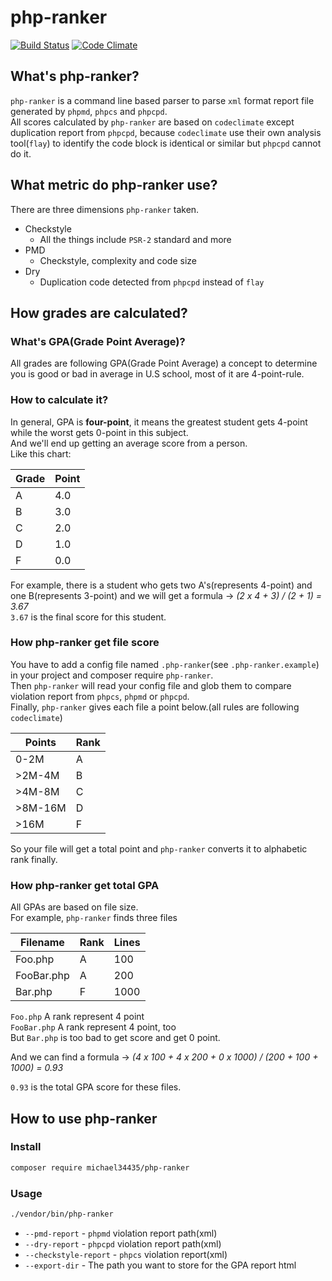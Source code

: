 # php-ranker
[![Build Status](https://travis-ci.org/michael34435/php-ranker.svg?branch=master)](https://travis-ci.org/michael34435/php-ranker)
[![Code Climate](https://codeclimate.com/github/michael34435/php-ranker/badges/gpa.svg)](https://codeclimate.com/github/michael34435/php-ranker)

## What's php-ranker?
`php-ranker` is a command line based parser to parse `xml` format report file generated by `phpmd`, `phpcs` and `phpcpd`.  
All scores calculated by `php-ranker` are based on `codeclimate` except duplication report from `phpcpd`, because `codeclimate` use their own analysis tool(`flay`) to identify the code block is identical or similar but `phpcpd` cannot do it.

## What metric do php-ranker use?
There are three dimensions `php-ranker` taken.  

* Checkstyle
  * All the things include `PSR-2` standard and more
* PMD
  * Checkstyle, complexity and code size
* Dry
  * Duplication code detected from `phpcpd` instead of `flay`

## How grades are calculated?
### What's GPA(Grade Point Average)?
All grades are following GPA(Grade Point Average) a concept to determine you is good or bad in average in U.S school, most of it are 4-point-rule.  

### How to calculate it?
In general, GPA is **four-point**, it means the greatest student gets 4-point while the worst gets 0-point in this subject.  
And we'll end up getting an average score from a person.  
Like this chart:  


|Grade|Point|
|---|---|
|A|4.0|
|B|3.0|
|C|2.0|
|D|1.0|
|F|0.0||


For example, there is a student who gets two A's(represents 4-point) and one B(represents 3-point) and we will get a formula -> *(2 x 4 + 3) / (2 + 1) = 3.67*  
`3.67` is the final score for this student.

### How php-ranker get file score
You have to add a config file named `.php-ranker`(see `.php-ranker.example`) in your project and composer require `php-ranker`.  
Then `php-ranker` will read your config file and glob them to compare violation report from `phpcs`, `phpmd` or `phpcpd`.  
Finally, `php-ranker` gives each file a point below.(all rules are following `codeclimate`)


|Points|Rank|
|---|---|
|0-2M|A|
|>2M-4M|B|
|>4M-8M|C|
|>8M-16M|D|
|>16M|F||


So your file will get a total point and `php-ranker` converts it to alphabetic rank finally.

### How php-ranker get total GPA
All GPAs are based on file size.  
For example, `php-ranker` finds three files  

|Filename|Rank|Lines|
|---|---|---|
|Foo.php|A|100|
|FooBar.php|A|200|
|Bar.php|F|1000||

`Foo.php` A rank represent 4 point  
`FooBar.php` A rank represent 4 point, too  
But `Bar.php` is too bad to get score and get 0 point.  

And we can find a formula -> *(4 x 100 + 4 x 200 + 0 x 1000) / (200 + 100 + 1000) = 0.93*

`0.93` is the total GPA score for these files.

## How to use php-ranker
### Install
```sh
composer require michael34435/php-ranker
```

### Usage
```sh
./vendor/bin/php-ranker
```

* `--pmd-report`        - `phpmd` violation report path(xml)
* `--dry-report`        - `phpcpd` violation report path(xml)  
* `--checkstyle-report` - `phpcs` violation report(xml)
* `--export-dir`        - The path you want to store for the GPA report html
